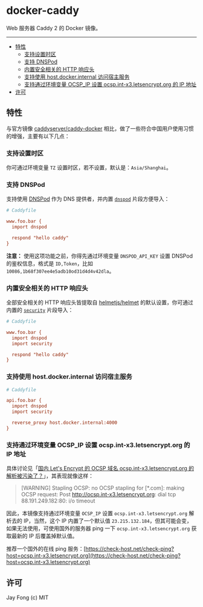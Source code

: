 # docker-caddy

Web 服务器 Caddy 2 的 Docker 镜像。

-----

<!-- TOC depthFrom:2 -->

- [特性](#特性)
  - [支持设置时区](#支持设置时区)
  - [支持 DNSPod](#支持-dnspod)
  - [内置安全相关的 HTTP 响应头](#内置安全相关的-http-响应头)
  - [支持使用 host.docker.internal 访问宿主服务](#支持使用-hostdockerinternal-访问宿主服务)
  - [支持通过环境变量 OCSP_IP 设置 ocsp.int-x3.letsencrypt.org 的 IP 地址](#支持通过环境变量-ocsp_ip-设置-ocspint-x3letsencryptorg-的-ip-地址)
- [许可](#许可)

<!-- /TOC -->

## 特性

与官方镜像 [caddyserver/caddy-docker](https://github.com/caddyserver/caddy-docker) 相比，做了一些符合中国用户使用习惯的增强，主要有以下几点：

### 支持设置时区

你可通过环境变量 `TZ` 设置时区，若不设置，默认是：`Asia/Shanghai`。

### 支持 DNSPod

支持使用 [DNSPod](https://www.dnspod.cn/) 作为 DNS 提供者，并内置 [`dnspod`](https://github.com/fjc0k/docker-caddy/blob/master/src/snippets/dnspod) 片段方便导入：

```ini
# Caddyfile

www.foo.bar {
  import dnspod

  respond "hello caddy"
}
```

**注意：** 使用这项功能之前，你得先通过环境变量 `DNSPOD_API_KEY` 设置 DNSPod 的鉴权信息，格式是 `ID,Token`，比如 `10086,1b68f307ee4e5adb10od31d4d4v42dla`。

### 内置安全相关的 HTTP 响应头

全部安全相关的 HTTP 响应头皆提取自 [helmetjs/helmet](https://github.com/helmetjs/helmet#how-it-works) 的默认设置，你可通过内置的 [`security`](https://github.com/fjc0k/docker-caddy/blob/master/src/snippets/security) 片段导入：

```ini
# Caddyfile

www.foo.bar {
  import dnspod
  import security

  respond "hello caddy"
}
```

### 支持使用 host.docker.internal 访问宿主服务

```ini
# Caddyfile

api.foo.bar {
  import dnspod
  import security

  reverse_proxy host.docker.internal:4000
}
```

### 支持通过环境变量 OCSP_IP 设置 ocsp.int-x3.letsencrypt.org 的 IP 地址

具体讨论见「[国内 Let's Encrypt 的 OCSP 域名 ocsp.int-x3.letsencrypt.org 的解析被污染了？](https://www.v2ex.com/t/658605)」，其表现就像这样：

> [WARNING] Stapling OCSP: no OCSP stapling for [*.com]: making OCSP request: Post http://ocsp.int-x3.letsencrypt.org: dial tcp 88.191.249.182:80: i/o timeout

因此，本镜像支持通过环境变量 `OCSP_IP` 设置 `ocsp.int-x3.letsencrypt.org` 解析去的 IP，当然，这个 IP 内置了一个默认值 `23.215.132.184`，但其可能会变，如果无法使用，可使用国外的服务器 ping 一下 `ocsp.int-x3.letsencrypt.org` 获取最新的 IP 后覆盖掉默认值。

推荐一个国外的在线 ping 服务：[https://check-host.net/check-ping?host=ocsp.int-x3.letsencrypt.org](https://check-host.net/check-ping?host=ocsp.int-x3.letsencrypt.org)

## 许可

Jay Fong (c) MIT
